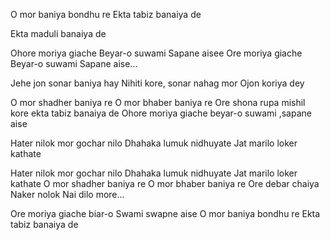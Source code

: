 O mor baniya bondhu re
Ekta tabiz banaiya de

Ekta maduli banaiya de

Ohore moriya giache
Beyar-o suwami
Sapane aisee
Ore moriya giache
Beyar-o suwami
Sapane aise...

Jehe jon sonar baniya hay
Nihiti kore, sonar nahag mor
Ojon koriya dey

O mor shadher baniya re
O mor bhaber baniya re
Ore shona rupa mishil kore ekta 
tabiz banaiya de
Ohore moriya giache
beyar-o suwami ,sapane aise

Hater nilok mor gochar nilo
Dhahaka lumuk nidhuyate
Jat marilo loker kathate

Hater nilok mor gochar nilo
Dhahaka lumuk nidhuyate
Jat marilo loker kathate
O mor shadher baniya re
O mor bhaber baniya re
Ore debar chaiya
Naker nolok
Nai dilo more...

Ore moriya giache biar-o
Swami swapne aise
O mor baniya bondhu re
Ekta tabiz banaiya de
